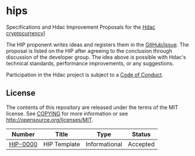 

hips
====
Specifications and Hdac Improvement Proposals for the
[Hdac cryptocurrency](https://hdactech.com/)]

The HIP proponent writes ideas and registers them in the [GitHub/issue](https://github.com/Hdactech/hdac/issues).
The proposal is listed on the HIP after agreeing to the conclusion through discussion of the developer group.
The idea above is possible with Hdac's technical standards, performance improvements, or any suggestions.

Participation in the Hdac project is subject to a
[Code of Conduct](https://github.com/Hdactech/hdac).

License
-------

The contents of this repository are released under the terms of the MIT license.
See [COPYING](COPYING) for more information or see http://opensource.org/licenses/MIT.

| Number                    | Title                                                                 | Type          | Status   |
|---------------------------|-----------------------------------------------------------------------|---------------|----------|
| [HIP-0000](hip-0000.md) | HIP Template                                                         | Informational | Accepted |
        
